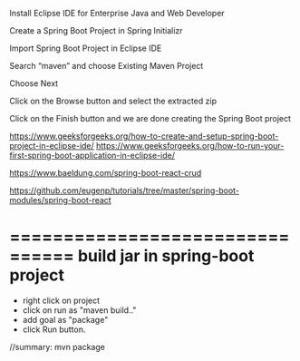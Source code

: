 Install Eclipse IDE for Enterprise Java and Web Developer

Create a Spring Boot Project in Spring Initializr

Import Spring Boot Project in Eclipse IDE

Search “maven” and choose Existing Maven Project

Choose Next

Click on the Browse button and select the extracted zip

Click on the Finish button and we are done creating the Spring Boot project

https://www.geeksforgeeks.org/how-to-create-and-setup-spring-boot-project-in-eclipse-ide/
https://www.geeksforgeeks.org/how-to-run-your-first-spring-boot-application-in-eclipse-ide/

https://www.baeldung.com/spring-boot-react-crud

https://github.com/eugenp/tutorials/tree/master/spring-boot-modules/spring-boot-react

================================
build jar in spring-boot project
================================
- right click on project
- click on run as "maven build.."
- add goal as "package"
- click Run button.

//summary: mvn package


